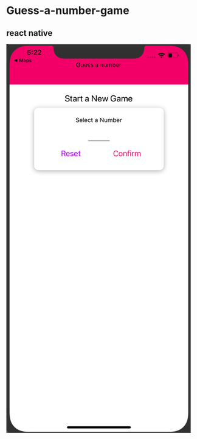 # Guess-a-number-game
## react native 

![alt text](https://github.com/Spectrumsun/Guess-a-number-game/blob/master/assets/Screenshot%202019-11-06%20at%2017.22.19.png)
